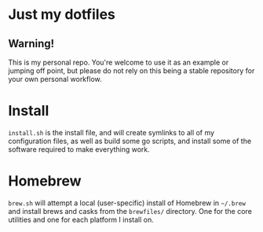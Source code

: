 # Just my dotfiles

## Warning!

This is my personal repo.  You're welcome to use it as an example or jumping off point, but please
do not rely on this being a stable repository for your own personal workflow.

# Install

`install.sh` is the install file, and will create symlinks to all of my configuration files, as well
as build some go scripts, and install some of the software required to make everything work.

# Homebrew

`brew.sh` will attempt a local (user-specific) install of Homebrew in `~/.brew` and install brews
and casks from the `brewfiles/` directory.  One for the core utilities and one for each platform
I install on.

